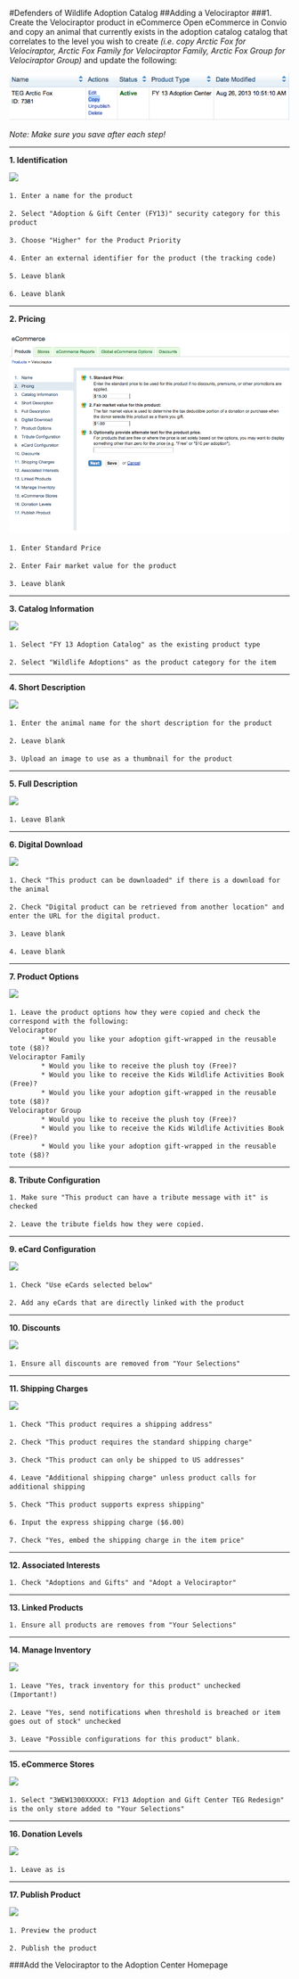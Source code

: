 #Defenders of Wildlife Adoption Catalog
##Adding a Velociraptor
###1. Create the Velociraptor product in eCommerce
Open eCommerce in Convio and copy an animal that currently exists in the adoption catalog catalog that correlates to the level you wish to create *(i.e. copy Arctic Fox for Velociraptor, Arctic Fox Family for Velociraptor Family, Arctic Fox Group for Velociraptor Group)* and update the following:

![](Step1.png)

*Note: Make sure you save after each step!*
	
---

**1. Identification**

![](//Step1_1.png)

	1. Enter a name for the product
	
	2. Select "Adoption & Gift Center (FY13)" security category for this product
	
	3. Choose "Higher" for the Product Priority
	
	4. Enter an external identifier for the product (the tracking code)
	
	5. Leave blank
	
	6. Leave blank
	 
---	

**2. Pricing**

![](/Step1_2.png)
	
	1. Enter Standard Price

	2. Enter Fair market value for the product
	
	3. Leave blank
	
***	

**3. Catalog Information**

![](//Step1_3.png)
	
	1. Select "FY 13 Adoption Catalog" as the existing product type
	
	2. Select "Wildlife Adoptions" as the product category for the item
	
***	

**4. Short Description**

![](//Step1_4.png)	

	1. Enter the animal name for the short description for the product
	
	2. Leave blank
	
	3. Upload an image to use as a thumbnail for the product
	
***

**5. Full Description**

![](//Step1_5.png)

	1. Leave Blank	
	
***

**6. Digital Download**

![](//Step1_6.png)

	1. Check "This product can be downloaded" if there is a download for the animal
	
	2. Check "Digital product can be retrieved from another location" and enter the URL for the digital product.
	
	3. Leave blank
	
	4. Leave blank
	
***

**7. Product Options**

![](//Step1_7.png)

	1. Leave the product options how they were copied and check the correspond with the following:
	Velociraptor
			* Would you like your adoption gift-wrapped in the reusable tote ($8)?
	Velociraptor Family
			* Would you like to receive the plush toy (Free)?
			* Would you like to receive the Kids Wildlife Activities Book (Free)?
			* Would you like your adoption gift-wrapped in the reusable tote ($8)?
	Velociraptor Group
			* Would you like to receive the plush toy (Free)?
			* Would you like to receive the Kids Wildlife Activities Book (Free)?
			* Would you like your adoption gift-wrapped in the reusable tote ($8)?
			
***

**8. Tribute Configuration**

	1. Make sure "This product can have a tribute message with it" is checked

	2. Leave the tribute fields how they were copied.

***

**9. eCard Configuration**

![](//Step1_9.png)

	1. Check "Use eCards selected below"

	2. Add any eCards that are directly linked with the product

***

**10. Discounts**

![](//Step1_10.png)

	1. Ensure all discounts are removed from "Your Selections"

***

**11. Shipping Charges**

![](//Step1_11.png)

	1. Check "This product requires a shipping address"

	2. Check "This product requires the standard shipping charge"

	3. Check "This product can only be shipped to US addresses"

	4. Leave "Additional shipping charge" unless product calls for additional shipping

	5. Check "This product supports express shipping"

	6. Input the express shipping charge ($6.00)

	7. Check "Yes, embed the shipping charge in the item price"

***

**12. Associated Interests**

	1. Check "Adoptions and Gifts" and "Adopt a Velociraptor"

***

**13. Linked Products**

	1. Ensure all products are removes from "Your Selections"

***

**14. Manage Inventory**

![](//Step1_14.png)

	1. Leave "Yes, track inventory for this product" unchecked (Important!)

	2. Leave "Yes, send notifications when threshold is breached or item goes out of stock" unchecked

	3. Leave "Possible configurations for this product" blank.

***

**15. eCommerce Stores**

![](//Step1_15.png)

	1. Select "3WEW1300XXXXX: FY13 Adoption and Gift Center TEG Redesign" is the only store added to "Your Selections"

***

**16. Donation Levels**

![](//Step1_16.png)

	1. Leave as is

***

**17. Publish Product**

![](//Step1_17.png)

	1. Preview the product

	2. Publish the product


###Add the Velociraptor to the Adoption Center Homepage

